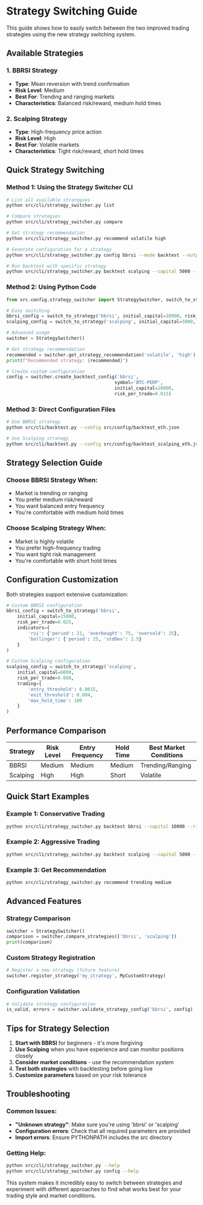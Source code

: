 # Strategy Switching Guide

This guide shows how to easily switch between the two improved trading strategies using the new strategy switching system.

## Available Strategies

### 1. BBRSI Strategy
- **Type**: Mean reversion with trend confirmation
- **Risk Level**: Medium
- **Best For**: Trending and ranging markets
- **Characteristics**: Balanced risk/reward, medium hold times

### 2. Scalping Strategy  
- **Type**: High-frequency price action
- **Risk Level**: High
- **Best For**: Volatile markets
- **Characteristics**: Tight risk/reward, short hold times

## Quick Strategy Switching

### Method 1: Using the Strategy Switcher CLI

```bash
# List all available strategies
python src/cli/strategy_switcher.py list

# Compare strategies
python src/cli/strategy_switcher.py compare

# Get strategy recommendation
python src/cli/strategy_switcher.py recommend volatile high

# Generate configuration for a strategy
python src/cli/strategy_switcher.py config bbrsi --mode backtest --output my_config.json

# Run backtest with specific strategy
python src/cli/strategy_switcher.py backtest scalping --capital 5000 --risk 0.01
```

### Method 2: Using Python Code

```python
from src.config.strategy_switcher import StrategySwitcher, switch_to_strategy

# Easy switching
bbrsi_config = switch_to_strategy('bbrsi', initial_capital=10000, risk_per_trade=0.02)
scalping_config = switch_to_strategy('scalping', initial_capital=5000, risk_per_trade=0.01)

# Advanced usage
switcher = StrategySwitcher()

# Get strategy recommendation
recommended = switcher.get_strategy_recommendation('volatile', 'high')
print(f"Recommended strategy: {recommended}")

# Create custom configuration
config = switcher.create_backtest_config('bbrsi', 
                                        symbol='BTC-PERP',
                                        initial_capital=20000,
                                        risk_per_trade=0.015)
```

### Method 3: Direct Configuration Files

```bash
# Use BBRSI strategy
python src/cli/backtest.py --config src/config/backtest_eth.json

# Use Scalping strategy  
python src/cli/backtest.py --config src/config/backtest_scalping_eth.json
```

## Strategy Selection Guide

### Choose BBRSI Strategy When:
- Market is trending or ranging
- You prefer medium risk/reward
- You want balanced entry frequency
- You're comfortable with medium hold times

### Choose Scalping Strategy When:
- Market is highly volatile
- You prefer high-frequency trading
- You want tight risk management
- You're comfortable with short hold times

## Configuration Customization

Both strategies support extensive customization:

```python
# Custom BBRSI configuration
bbrsi_config = switch_to_strategy('bbrsi',
    initial_capital=15000,
    risk_per_trade=0.025,
    indicators={
        'rsi': {'period': 21, 'overbought': 75, 'oversold': 25},
        'bollinger': {'period': 25, 'stdDev': 2.5}
    }
)

# Custom Scalping configuration
scalping_config = switch_to_strategy('scalping',
    initial_capital=8000,
    risk_per_trade=0.008,
    trading={
        'entry_threshold': 0.0015,
        'exit_threshold': 0.004,
        'max_hold_time': 180
    }
)
```

## Performance Comparison

| Strategy | Risk Level | Entry Frequency | Hold Time | Best Market Conditions |
|----------|------------|-----------------|-----------|----------------------|
| BBRSI    | Medium     | Medium          | Medium    | Trending/Ranging     |
| Scalping | High       | High            | Short     | Volatile             |

## Quick Start Examples

### Example 1: Conservative Trading
```bash
python src/cli/strategy_switcher.py backtest bbrsi --capital 10000 --risk 0.01
```

### Example 2: Aggressive Trading
```bash
python src/cli/strategy_switcher.py backtest scalping --capital 5000 --risk 0.02
```

### Example 3: Get Recommendation
```bash
python src/cli/strategy_switcher.py recommend trending medium
```

## Advanced Features

### Strategy Comparison
```python
switcher = StrategySwitcher()
comparison = switcher.compare_strategies(['bbrsi', 'scalping'])
print(comparison)
```

### Custom Strategy Registration
```python
# Register a new strategy (future feature)
switcher.register_strategy('my_strategy', MyCustomStrategy)
```

### Configuration Validation
```python
# Validate strategy configuration
is_valid, errors = switcher.validate_strategy_config('bbrsi', config)
```

## Tips for Strategy Selection

1. **Start with BBRSI** for beginners - it's more forgiving
2. **Use Scalping** when you have experience and can monitor positions closely
3. **Consider market conditions** - use the recommendation system
4. **Test both strategies** with backtesting before going live
5. **Customize parameters** based on your risk tolerance

## Troubleshooting

### Common Issues:
- **"Unknown strategy"**: Make sure you're using 'bbrsi' or 'scalping'
- **Configuration errors**: Check that all required parameters are provided
- **Import errors**: Ensure PYTHONPATH includes the src directory

### Getting Help:
```bash
python src/cli/strategy_switcher.py --help
python src/cli/strategy_switcher.py config --help
```

This system makes it incredibly easy to switch between strategies and experiment with different approaches to find what works best for your trading style and market conditions.

